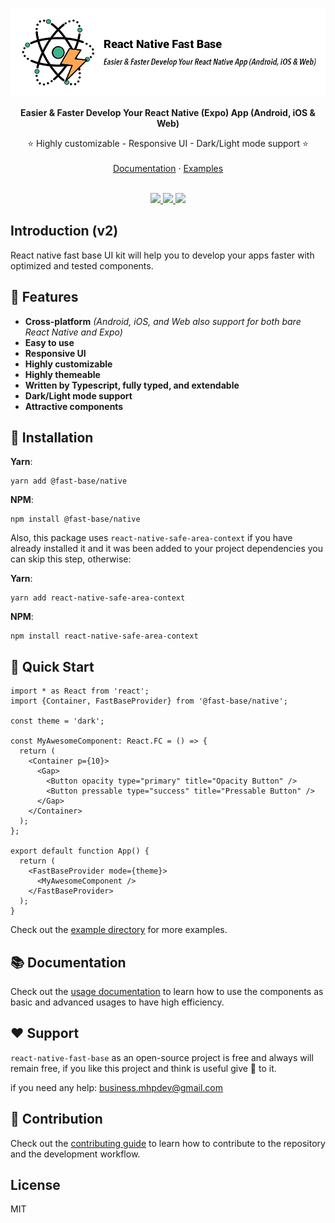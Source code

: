 <p align="center">
  <img src="./assets/fast-base.jpg" alt="Fast Base Banner">
</p>

<p align="center">
  <strong>
    Easier & Faster Develop Your React Native (Expo) App (Android, iOS & Web) 
  </strong>
</p>

<div align="center">
  ⭐️ Highly customizable - Responsive UI - Dark/Light mode support ⭐️
</div>

<br />

<div align="center">
  <a href="/docs/USAGE.md">Documentation</a> · <a href="/example/src/">Examples</a>
</div>

<br />

<p align="center">
  <a href="https://opensource.org/licenses/MIT">
    <img src="https://img.shields.io/badge/license-MIT-blue.svg?style=flat-square&color=07bc0c">
  </a>
  <a href="https://github.com/Mhp23/react-native-fast-base">
    <img src="https://img.shields.io/github/stars/Mhp23/react-native-fast-base?label=stars&logo&style=flat-square&color=800080">
  </a>
    <a href="https://twitter.com/HosseinPousti">
      <img src="https://img.shields.io/twitter/follow/rn_elements?style=flat-square&label=Twitter&logo=TWITTER&color=0089E3">
    </a>
</p>

## Introduction (v2)

React native fast base UI kit will help you to develop your apps faster with optimized and tested components.

## 💫 Features

- <strong>Cross-platform</strong> <i>(Android, iOS, and Web also support for both bare React Native and Expo)</i>
- <strong>Easy to use</strong>
- <strong>Responsive UI</strong>
- <strong>Highly customizable</strong>
- <strong>Highly themeable</strong>
- <strong>Written by Typescript, fully typed, and extendable</strong>
- <strong>Dark/Light mode support</strong>
- <strong>Attractive components</strong>

## 📀 Installation

**Yarn**:

```
yarn add @fast-base/native
```

**NPM**:

```
npm install @fast-base/native
```

Also, this package uses `react-native-safe-area-context` if you have already installed it and it was been added to your project dependencies you can skip this step, otherwise:

**Yarn**:

```
yarn add react-native-safe-area-context
```

**NPM**:

```
npm install react-native-safe-area-context
```

## 🚀 Quick Start

```tsx
import * as React from 'react';
import {Container, FastBaseProvider} from '@fast-base/native';

const theme = 'dark';

const MyAwesomeComponent: React.FC = () => {
  return (
    <Container p={10}>
      <Gap>
        <Button opacity type="primary" title="Opacity Button" />
        <Button pressable type="success" title="Pressable Button" />
      </Gap>
    </Container>
  );
};

export default function App() {
  return (
    <FastBaseProvider mode={theme}>
      <MyAwesomeComponent />
    </FastBaseProvider>
  );
}
```

Check out the [example directory](/example/src/) for more examples.

## 📚 Documentation

Check out the [usage documentation](/docs/USAGE.md) to learn how to use the components as basic and advanced usages to have high efficiency.

## ❤️ Support

`react-native-fast-base` as an open-source project is free and always will remain free, if you like this project and think is useful give 🌟 to it.

if you need any help: [business.mhpdev@gmail.com](mailto:business.mhpdev@gmail.com)

## 🤝 Contribution

Check out the [contributing guide](/docs/CONTRIBUTING.md) to learn how to contribute to the repository and the development workflow.

## License

MIT
